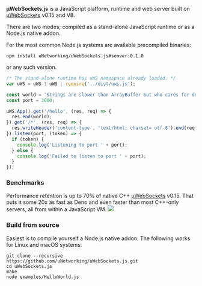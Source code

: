 **µWebSockets.js** is a JavaScript platform, runtime and web server built on [µWebSockets](https://github.com/uNetworking/uWebSockets) v0.15 and V8.

There are two modes; compiled as a stand-alone JavaScript runtime or as a Node.js native addon.

For the most common Node.js systems are available precompiled binaries:

```
npm install uNetworking/uWebSockets.js#semver:0.1.0
```

 or any such version.

```javascript
/* The stand-alone runtime has uWS namespace already loaded. */
var uWS = uWS ? uWS : require('../dist/uws.js');

const world = 'Strings are slower than ArrayBuffer but who cares for demo purose!';
const port = 3000;

uWS.App().get('/hello', (res, req) => {
  res.end(world);
}).get('/*', (res, req) => {
  res.writeHeader('content-type', 'text/html; charset= utf-8').end(req.getHeader('user-agent') + ' är din user agent, biatch!');
}).listen(port, (token) => {
  if (token) {
    console.log('Listening to port ' + port);
  } else {
    console.log('Failed to listen to port ' + port);
  }
});
```

### Benchmarks
Performance retention is up to 70% of native C++ [µWebSockets](https://github.com/uNetworking/uWebSockets) v0.15. That puts it some 20x as fast as Deno and even faster than most C++-only servers, all from within a JavaScript VM.
![](https://github.com/uNetworking/uWebSockets/blob/master/misc/bigshot_lineup.png)

### Build from source
Easiest is to compile yourself a Node.js native addon. The following works for Linux and macOS systems:
```
git clone --recursive https://github.com/uNetworking/uWebSockets.js.git
cd uWebSockets.js
make
node examples/HelloWorld.js
```
